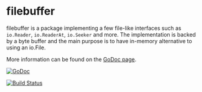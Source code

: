 # filebuffer

filebuffer is a package implementing a few file-like interfaces such as `io.Reader`, `io.ReaderAt`, `io.Seeker` and more.
The implementation is backed by a byte buffer and the main purpose is to have in-memory alternative to using an io.File.

More information can be found on the [GoDoc page](https://godoc.org/github.com/mattetti/filebuffer).

[![GoDoc](http://godoc.org/github.com/mattetti/filebuffer?status.svg)](http://godoc.org/github.com/mattetti/filebuffer)

[![Build Status](https://travis-ci.org/mattetti/filebuffer.png)](https://travis-ci.org/mattetti/filebuffer)
